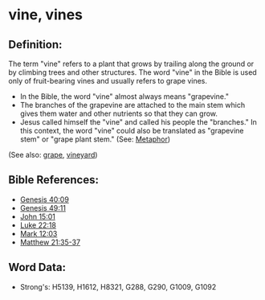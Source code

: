 # vine, vines #

## Definition: ##

The term "vine" refers to a plant that grows by trailing along the ground or by climbing trees and other structures. The word "vine" in the Bible is used only of fruit-bearing vines and usually refers to grape vines.

* In the Bible, the word "vine" almost always means "grapevine."
* The branches of the grapevine are attached to the main stem which gives them water and other nutrients so that they can grow.
* Jesus called himself the "vine" and called his people the "branches." In this context, the word "vine" could also be translated as "grapevine stem" or "grape plant stem." (See: [Metaphor](rc://en/ta/man/translate/figs-metaphor))

(See also: [grape](../other/grape.md), [vineyard](../other/vineyard.md))

## Bible References: ##

* [Genesis 40:09](rc://en/tn/help/gen/40/09)
* [Genesis 49:11](rc://en/tn/help/gen/49/11)
* [John 15:01](rc://en/tn/help/jhn/15/01)
* [Luke 22:18](rc://en/tn/help/luk/22/18)
* [Mark 12:03](rc://en/tn/help/mrk/12/03)
* [Matthew 21:35-37](rc://en/tn/help/mat/21/35)

## Word Data: ##

* Strong's: H5139, H1612, H8321, G288, G290, G1009, G1092
